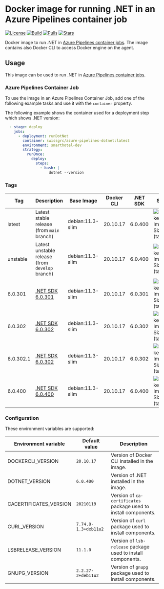 # Docker image for running .NET in an Azure Pipelines container job

<!-- markdownlint-disable MD013 -->
[![License](https://img.shields.io/badge/license-MIT-blue.svg?style=flat-square)](https://github.com/swissgrc/docker-azure-pipelines-dotnet/blob/main/LICENSE) [![Build](https://img.shields.io/github/workflow/status/swissgrc/docker-azure-pipelines-dotnet/Build/develop?style=flat-square)](https://github.com/swissgrc/docker-azure-pipelines-dotnet/actions/workflows/publish.yml) [![Pulls](https://img.shields.io/docker/pulls/swissgrc/azure-pipelines-dotnet.svg?style=flat-square)](https://hub.docker.com/r/swissgrc/azure-pipelines-dotnet) [![Stars](https://img.shields.io/docker/stars/swissgrc/azure-pipelines-dotnet.svg?style=flat-square)](https://hub.docker.com/r/swissgrc/azure-pipelines-dotnet)
<!-- markdownlint-restore -->

Docker image to run .NET in [Azure Pipelines container jobs].
The image contains also Docker CLI to access Docker engine on the agent.

## Usage

This image can be used to run .NET in [Azure Pipelines container jobs].

### Azure Pipelines Container Job

To use the image in an Azure Pipelines Container Job, add one of the following example tasks and use it with the `container` property.

The following example shows the container used for a deployment step which shows .NET version:

```yaml
  - stage: deploy
    jobs:
      - deployment: runDotNet
        container: swissgrc/azure-pipelines-dotnet:latest
        environment: smarthotel-dev
        strategy:
          runOnce:
            deploy:
              steps:
                - bash: |
                    dotnet --version
```

### Tags

| Tag        | Description                                                                                   | Base Image       | Docker CLI | .NET SDK | Size                                                                                                                             |
|------------|-----------------------------------------------------------------------------------------------|------------------|------------|----------|----------------------------------------------------------------------------------------------------------------------------------|
| latest     | Latest stable release (from `main` branch)                                                    | debian:11.3-slim | 20.10.17   | 6.0.400  | ![Docker Image Size (tag)](https://img.shields.io/docker/image-size/swissgrc/azure-pipelines-dotnet/latest?style=flat-square)    |
| unstable   | Latest unstable release (from `develop` branch)                                               | debian:11.3-slim | 20.10.17   | 6.0.400  | ![Docker Image Size (tag)](https://img.shields.io/docker/image-size/swissgrc/azure-pipelines-dotnet/unstable?style=flat-square)  |
| 6.0.301    | [.NET SDK 6.0.301](https://github.com/dotnet/core/blob/main/release-notes/6.0/6.0.6/6.0.6.md) | debian:11.3-slim | 20.10.17   | 6.0.301  | ![Docker Image Size (tag)](https://img.shields.io/docker/image-size/swissgrc/azure-pipelines-dotnet/6.0.301?style=flat-square)   |
| 6.0.302    | [.NET SDK 6.0.302](https://github.com/dotnet/core/blob/main/release-notes/6.0/6.0.7/6.0.7.md) | debian:11.3-slim | 20.10.17   | 6.0.302  | ![Docker Image Size (tag)](https://img.shields.io/docker/image-size/swissgrc/azure-pipelines-dotnet/6.0.302?style=flat-square)   |
| 6.0.302.1  | [.NET SDK 6.0.302](https://github.com/dotnet/core/blob/main/release-notes/6.0/6.0.7/6.0.7.md) | debian:11.3-slim | 20.10.17   | 6.0.302  | ![Docker Image Size (tag)](https://img.shields.io/docker/image-size/swissgrc/azure-pipelines-dotnet/6.0.302.1?style=flat-square) |
| 6.0.400    | [.NET SDK 6.0.400](https://github.com/dotnet/core/blob/main/release-notes/6.0/6.0.8/6.0.8.md) | debian:11.3-slim | 20.10.17   | 6.0.400  | ![Docker Image Size (tag)](https://img.shields.io/docker/image-size/swissgrc/azure-pipelines-dotnet/6.0.400?style=flat-square)   |

### Configuration

These environment variables are supported:

| Environment variable   | Default value        | Description                                                      |
|------------------------|----------------------|------------------------------------------------------------------|
| DOCKERCLI_VERSION      | `20.10.17`           | Version of Docker CLI installed in the image.                    |
| DOTNET_VERSION         | `6.0.400`            | Version of .NET installed in the image.                          |
| CACERTIFICATES_VERSION | `20210119`           | Version of `ca-certificates` package used to install components. |
| CURL_VERSION           | `7.74.0-1.3+deb11u2` | Version of `curl` package used to install components.            |
| LSBRELEASE_VERSION     | `11.1.0`             | Version of `lsb-release` package used to install components.     |
| GNUPG_VERSION          | `2.2.27-2+deb11u2`   | Version of `gnupg` package used to install components.           |

[Azure Pipelines container jobs]: https://docs.microsoft.com/en-us/azure/devops/pipelines/process/container-phases
